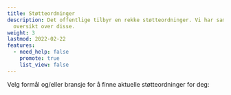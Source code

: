```yaml
---
title: Støtteordninger
description: Det offentlige tilbyr en rekke støtteordninger. Vi har samlet en
  oversikt over disse.
weight: 3
lastmod: 2022-02-22
features:
  - need_help: false
    promote: true
    list_view: false
---
```


Velg formål og/eller bransje for å finne aktuelle støtteordninger for deg: